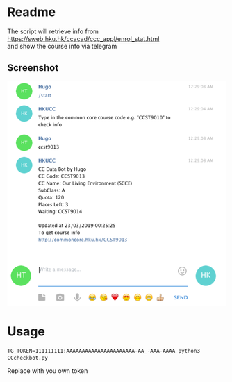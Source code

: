 # Readme

The script will retrieve info from  
https://sweb.hku.hk/ccacad/ccc_appl/enrol_stat.html  
and show the course info via telegram  
## Screenshot
![Demo picture](demo.png)


# Usage
```
TG_TOKEN=111111111:AAAAAAAAAAAAAAAAAAAAAA-AA_-AAA-AAAA python3 CCcheckbot.py
```
Replace with you own token


